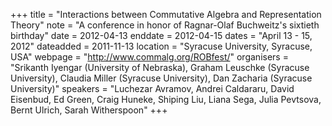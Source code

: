 +++
title = "Interactions between Commutative Algebra and Representation Theory"
note = "A conference in honor of Ragnar-Olaf Buchweitz's sixtieth birthday"
date = 2012-04-13
enddate = 2012-04-15
dates = "April 13 - 15, 2012"
dateadded = 2011-11-13
location = "Syracuse University, Syracuse, USA"
webpage = "http://www.commalg.org/ROBfest/"
organisers = "Srikanth Iyengar (University of Nebraska), Graham Leuschke (Syracuse University), Claudia Miller (Syracuse University), Dan Zacharia (Syracuse University)"
speakers = "Luchezar Avramov, Andrei Caldararu, David Eisenbud, Ed Green, Craig Huneke, Shiping Liu, Liana Sega, Julia Pevtsova, Bernt Ulrich, Sarah Witherspoon"
+++
